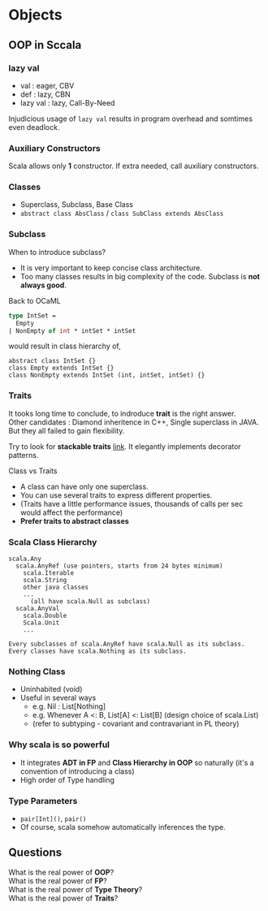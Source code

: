 # Objects

## OOP in Sccala

### lazy val

- val : eager, CBV  
- def : lazy, CBN  
- lazy val : lazy, Call-By-Need

Injudicious usage of `lazy val` results in program overhead and somtimes even deadlock.

### Auxiliary Constructors

Scala allows only **1** constructor. If extra needed, call auxiliary constructors.

### Classes

- Superclass, Subclass, Base Class
- `abstract class AbsClass` / `class SubClass extends AbsClass`

### Subclass

When to introduce subclass?
- It is very important to keep concise class architecture.
- Too many classes results in big complexity of the code. Subclass is **not always good**.

Back to OCaML
```ocaml
type IntSet = 
  Empty
| NonEmpty of int * intSet * intSet
```
would result in class hierarchy of,
```
abstract class IntSet {}
class Empty extends IntSet {}
class NonEmpty extends IntSet (int, intSet, intSet) {}
```

### Traits
It tooks long time to conclude, to indroduce **trait** is the right answer.  
Other candidates : Diamond inheritence in C++, Single superclass in JAVA. But they all failed to gain flexibility.

Try to look for **stackable traits** [link](). It elegantly implements decorator patterns.

Class vs Traits
- A class can have only one superclass.
- You can use several traits to express different properties.
- (Traits have a little performance issues, thousands of calls per sec would affect the performance)
- **Prefer traits to abstract classes**

### Scala Class Hierarchy
```
scala.Any
  scala.AnyRef (use pointers, starts from 24 bytes minimum)
    scala.Iterable
    scala.String
    other java classes
    ...
      (all have scala.Null as subclass)
  scala.AnyVal
    scala.Double
    Scala.Unit
    ...

Every subclasses of scala.AnyRef have scala.Null as its subclass.
Every classes have scala.Nothing as its subclass.
```

### Nothing Class
- Uninhabited (void)
- Useful in several ways
  - e.g. Nil : List[Nothing]
  - e.g. Whenever A <: B, List[A] <: List[B] (design choice of scala.List)
  - (refer to subtyping - covariant and contravariant in PL theory)

### Why scala is so powerful
- It integrates **ADT in FP** and **Class Hierarchy in OOP** so naturally (it's a convention of introducing a class)
- High order of Type handling

### Type Parameters
- `pair[Int]()`, `pair()`
- Of course, scala somehow automatically inferences the type.

## Questions
What is the real power of **OOP**?  
What is the real power of **FP**?  
What is the real power of **Type Theory**?  
What is the real power of **Traits**?  
